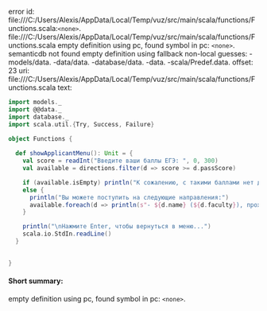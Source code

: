 error id: file:///C:/Users/Alexis/AppData/Local/Temp/vuz/src/main/scala/functions/Functions.scala:`<none>`.
file:///C:/Users/Alexis/AppData/Local/Temp/vuz/src/main/scala/functions/Functions.scala
empty definition using pc, found symbol in pc: `<none>`.
semanticdb not found
empty definition using fallback
non-local guesses:
	 -models/data.
	 -data/data.
	 -database/data.
	 -data.
	 -scala/Predef.data.
offset: 23
uri: file:///C:/Users/Alexis/AppData/Local/Temp/vuz/src/main/scala/functions/Functions.scala
text:
```scala
import models._
import @@data._
import database._
import scala.util.{Try, Success, Failure}

object Functions {
  
  def showApplicantMenu(): Unit = {
    val score = readInt("Введите ваши баллы ЕГЭ: ", 0, 300)
    val available = directions.filter(d => score >= d.passScore)

    if (available.isEmpty) println("К сожалению, с такими баллами нет доступных направлений.")
    else {
      println("Вы можете поступить на следующие направления:")
      available.foreach(d => println(s"- ${d.name} (${d.faculty}), проходной балл: ${d.passScore}"))
    }

    println("\nНажмите Enter, чтобы вернуться в меню...")
    scala.io.StdIn.readLine()
  }  

  
}
```


#### Short summary: 

empty definition using pc, found symbol in pc: `<none>`.